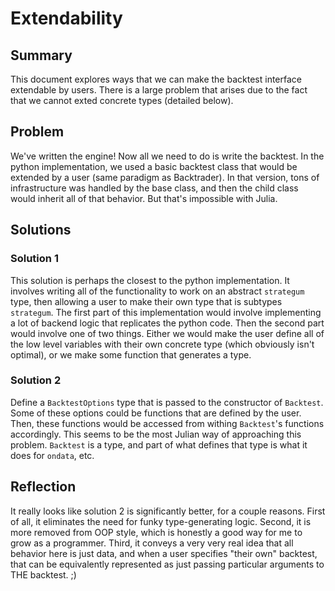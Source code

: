# Extendability

## Summary
This document explores ways that we can make the backtest interface extendable by users. There is a large problem that arises due to the fact that we cannot exted concrete types (detailed below).

## Problem
We've written the engine! Now all we need to do is write the backtest. In the python implementation, we used a basic backtest class that would be extended by a user (same paradigm as Backtrader). In that version, tons of infrastructure was handled by the base class, and then the child class would inherit all of that behavior. But that's impossible with Julia.

## Solutions

### Solution 1
This solution is perhaps the closest to the python implementation. It involves writing all of the functionality to work on an abstract `strategum` type, then allowing a user to make their own type that is subtypes `strategum`. The first part of this implementation would involve implementing a lot of backend logic that replicates the python code. Then the second part would involve one of two things. Either we would make the user define all of the low level variables with their own concrete type (which obviously isn't optimal), or we make some function that generates a type.

### Solution 2
Define a `BacktestOptions` type that is passed to the constructor of `Backtest`. Some of these options could be functions that are defined by the user. Then, these functions would be accessed from withing `Backtest`'s functions accordingly. This seems to be the most Julian way of approaching this problem. `Backtest` is a type, and part of what defines that type is what it does for `ondata`, etc.


## Reflection
It really looks like solution 2 is significantly better, for a couple reasons. First of all, it eliminates the need for funky type-generating logic. Second, it is more removed from OOP style, which is honestly a good way for me to grow as a programmer. Third, it conveys a very very real idea that all behavior here is just data, and when a user specifies "their own" backtest, that can be equivalently represented as just passing particular arguments to THE backtest. ;)